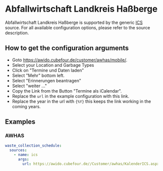 # Abfallwirtschaft Landkreis Haßberge

Abfallwirtschaft Landkreis Haßberge is supported by the generic [ICS](/doc/source/ics.md) source. For all available configuration options, please refer to the source description.


## How to get the configuration arguments

- Goto <https://awido.cubefour.de/customer/awhas/mobile/>.
- Select your Location and Garbage Types
- Click on "Termine und Daten laden"
- Select "Mehr" bottom left.
- Select "Erinnerungen beantragen"
- Select "weiter ..."
- Copy the Link from the Button "Termine als iCalendar".
- Replace the `url` in the example configuration with this link.
- Replace the year in the url with `{%Y}` this keeps the link working in the coming years.

## Examples

### AWHAS

```yaml
waste_collection_schedule:
  sources:
    - name: ics
      args:
        url: https://awido.cubefour.de//Customer/awhas/KalenderICS.aspx?oid=99945703-4fb1-4949-a6d2-19d9f2deba13&jahr={%Y}&reminder=-1.21:00&fraktionen=1,2,3,4,11
```
